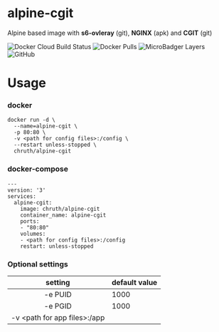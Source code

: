 # alpine-cgit

Alpine based image with **s6-ovleray** (git), **NGINX** (apk) and **CGIT** (git)

![Docker Cloud Build Status](https://img.shields.io/docker/cloud/build/chruth/alpine-cgit?style=flat-square)
![Docker Pulls](https://img.shields.io/docker/pulls/chruth/alpine-cgit?style=flat-square)
![MicroBadger Layers](https://img.shields.io/microbadger/layers/chruth/alpine-cgit?style=flat-square)
![GitHub](https://img.shields.io/github/license/chruth/alpine-cgit?style=flat-square)

# Usage

### docker

```
docker run -d \
  --name=alpine-cgit \
  -p 80:80 \
  -v <path for config files>:/config \
  --restart unless-stopped \
  chruth/alpine-cgit
```


### docker-compose

```
---
version: '3'
services:
  alpine-cgit:
    image: chruth/alpine-cgit
    container_name: alpine-cgit
    ports:
    - "80:80"
    volumes:
    - <path for config files>:/config
    restart: unless-stopped
```

### Optional settings

| setting | default value |
| :---: | --- |
| -e PUID | 1000 |
| -e PGID | 1000 |
| -v \<path for app files\>:/app |  |
